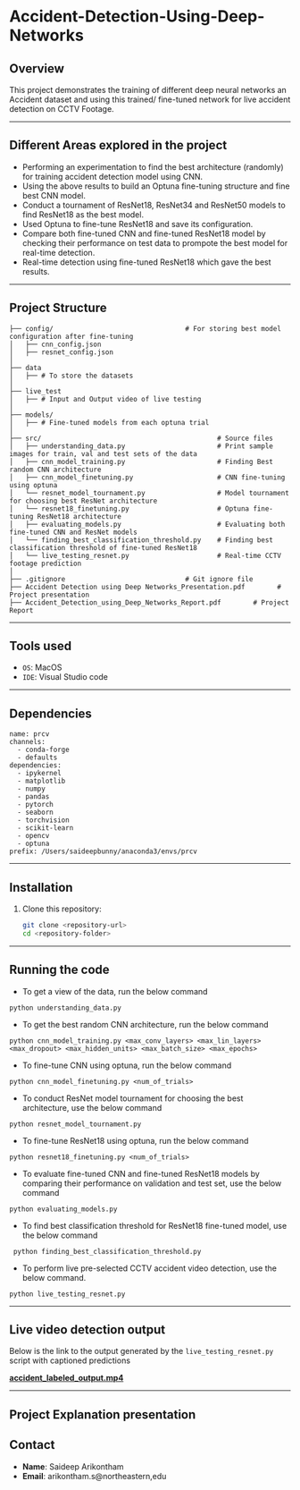 # Accident-Detection-Using-Deep-Networks

## Overview
This project demonstrates the training of different deep neural networks an Accident dataset and using this trained/ fine-tuned network for live accident detection on CCTV Footage.

---

## Different Areas explored in the project
- Performing an experimentation to find the best architecture (randomly) for training accident detection model using CNN.
- Using the above results to build an Optuna fine-tuning structure and fine best CNN model.
- Conduct a tournament of ResNet18, ResNet34 and ResNet50 models to find ResNet18 as the best model.
- Used Optuna to fine-tune ResNet18 and save its configuration.
- Compare both fine-tuned CNN and fine-tuned ResNet18 model by checking their performance on test data to prompote the best model for real-time detection.
- Real-time detection using fine-tuned ResNet18 which gave the best results.

---

## Project Structure

```
├── config/                                 # For storing best model configuration after fine-tuning
│   ├── cnn_config.json
│   ├── resnet_config.json
│
├── data
│   ├── # To store the datasets
│ 
├── live_test
│   ├── # Input and Output video of live testing
│
├── models/                                
│   ├── # Fine-tuned models from each optuna trial
│
├── src/                                            # Source files
│   ├── understanding_data.py                       # Print sample images for train, val and test sets of the data
│   ├── cnn_model_training.py                       # Finding Best random CNN architecture
│   ├── cnn_model_finetuning.py                     # CNN fine-tuning using optuna
│   └── resnet_model_tournament.py                  # Model tournament for choosing best ResNet architecture
│   └── resnet18_finetuning.py                      # Optuna fine-tuning ResNet18 architecture
│   ├── evaluating_models.py                        # Evaluating both fine-tuned CNN and ResNet models
│   └── finding_best_classification_threshold.py    # Finding best classification threshold of fine-tuned ResNet18
│   └── live_testing_resnet.py                      # Real-time CCTV footage prediction
│
├── .gitignore                              # Git ignore file
├── Accident Detection using Deep Networks_Presentation.pdf        # Project presentation
├── Accident_Detection_using_Deep_Networks_Report.pdf        # Project Report
```

---

## Tools used
- `OS`: MacOS
- `IDE`: Visual Studio code

---

## Dependencies

```
name: prcv
channels:
  - conda-forge
  - defaults
dependencies:
  - ipykernel
  - matplotlib
  - numpy
  - pandas
  - pytorch
  - seaborn
  - torchvision
  - scikit-learn
  - opencv
  - optuna
prefix: /Users/saideepbunny/anaconda3/envs/prcv
```


---

## Installation

1. Clone this repository:
   ```bash
   git clone <repository-url>
   cd <repository-folder>
   ```

---

## Running the code

- To get a view of the data, run the below command

```
python understanding_data.py
```

- To get the best random CNN architecture, run the below command

```
python cnn_model_training.py <max_conv_layers> <max_lin_layers> <max_dropout> <max_hidden_units> <max_batch_size> <max_epochs>
```

- To fine-tune CNN using optuna, run the below command

```
python cnn_model_finetuning.py <num_of_trials>
```

- To conduct ResNet model tournament for choosing the best architecture, use the below command

```
python resnet_model_tournament.py
```

- To fine-tune ResNet18 using optuna, run the below command

```
python resnet18_finetuning.py <num_of_trials>
```

- To evaluate fine-tuned CNN and fine-tuned ResNet18 models by comparing their performance on validation and test set, use the below command

```
python evaluating_models.py
```

- To find best classification threshold for ResNet18 fine-tuned model, use the below command

```
 python finding_best_classification_threshold.py
```

- To perform live pre-selected CCTV accident video detection, use the below command.

```
python live_testing_resnet.py
```

---

## Live video detection output

Below is the link to the output generated by the `live_testing_resnet.py` script with captioned predictions

**[accident_labeled_output.mp4](https://github.com/saideep-arikontham/Accident-Detection-using-Deep-Networks/blob/main/live_test/accident_labeled_output.mp4)**

---

## Project Explanation presentation


## Contact
- **Name**: Saideep Arikontham
- **Email**: arikontham.s@northeastern,edu